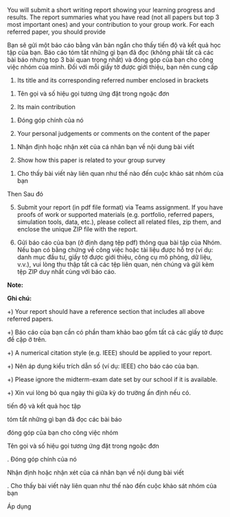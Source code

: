 <!-- Completion of your midterm exam! -->
<!--  -->
<!-- Hoàn thành bài kiểm tra giữa kỳ của bạn! -->

You will submit a short writing report showing your learning progress and results. The report summaries what you have read (not all papers but top 3 most important ones) and your contribution to your group work. For each referred paper, you should provide

<!--  -->

Bạn sẽ gửi một báo cáo bằng văn bản ngắn cho thấy tiến độ và kết quả học tập của bạn. Báo cáo tóm tắt những gì bạn đã đọc (không phải tất cả các bài báo nhưng top 3 bài quan trọng nhất) và đóng góp của bạn cho công việc nhóm của mình. Đối với mỗi giấy tờ được giới thiệu, bạn nên cung cấp

1. Its title and its corresponding referred number enclosed in brackets
<!--  -->
1. Tên gọi và số hiệu gọi tương ứng đặt trong ngoặc đơn

1. Its main contribution
<!--  -->
1. Đóng góp chính của nó

1. Your personal judgements or comments on the content of the paper
<!--  -->
1. Nhận định hoặc nhận xét của cá nhân bạn về nội dung bài viết

1. Show how this paper is related to your group survey
<!--  -->
1. Cho thấy bài viết này liên quan như thế nào đến cuộc khảo sát nhóm của bạn

Then
Sau đó

5. Submit your report (in pdf file format) via Teams assignment. If you have proofs of work or supported materials (e.g. portfolio, referred papers, simulation tools, data, etc.), please collect all related files, zip them, and enclose the unique ZIP file with the report.
<!--  -->
6. Gửi báo cáo của bạn (ở định dạng tệp pdf) thông qua bài tập của Nhóm. Nếu bạn có bằng chứng về công việc hoặc tài liệu được hỗ trợ (ví dụ: danh mục đầu tư, giấy tờ được giới thiệu, công cụ mô phỏng, dữ liệu, v.v.), vui lòng thu thập tất cả các tệp liên quan, nén chúng và gửi kèm tệp ZIP duy nhất cùng với báo cáo.

**Note:**

<!--  -->

**Ghi chú:**

+) Your report should have a reference section that includes all above referred papers.

<!--  -->

+) Báo cáo của bạn cần có phần tham khảo bao gồm tất cả các giấy tờ được đề cập ở trên.

+) A numerical citation style (e.g. IEEE) should be applied to your report.

<!--  -->

+) Nên áp dụng kiểu trích dẫn số (ví dụ: IEEE) cho báo cáo của bạn.

+) Please ignore the midterm-exam date set by our school if it is available.

<!--  -->

+) Xin vui lòng bỏ qua ngày thi giữa kỳ do trường ấn định nếu có.

<!--! -->
<!--! -->
<!--! -->
<!--! -->
<!--! -->

tiến độ và kết quả học tập

tóm tắt những gì bạn đã đọc các bài báo

đóng góp của bạn cho công việc nhóm

Tên gọi và số hiệu gọi tương ứng đặt trong ngoặc đơn

. Đóng góp chính của nó

Nhận định hoặc nhận xét của cá nhân bạn về nội dung bài viết

. Cho thấy bài viết này liên quan như thế nào đến cuộc khảo sát nhóm của bạn

<!--  -->

<!-- Sách -->
<!-- Nội dung -->
<!-- Nhận xét -->
Áp dụng
